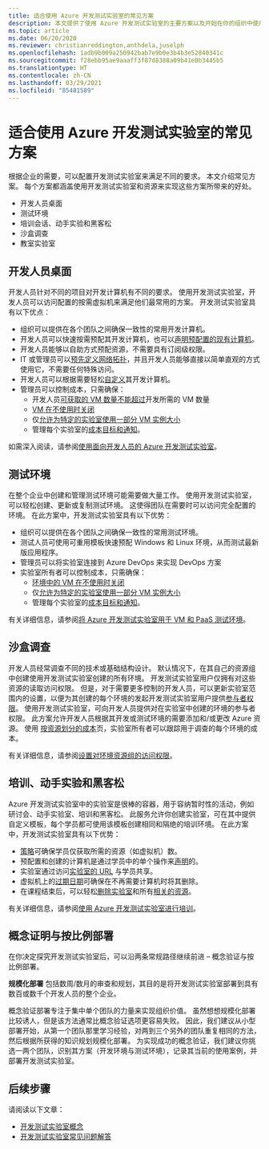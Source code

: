```yaml
---
title: 适合使用 Azure 开发测试实验室的常见方案
description: 本文提供了使用 Azure 开发测试实验室的主要方案以及开始在你的组织中使用该服务的两条常规路径。
ms.topic: article
ms.date: 06/20/2020
ms.reviewer: christianreddington,anthdela,juselph
ms.openlocfilehash: 1adb9b009a250942bab7e9b0e3b4b3e52840341c
ms.sourcegitcommit: f28ebb95ae9aaaff3f87d8388a09b41e0b3445b5
ms.translationtype: HT
ms.contentlocale: zh-CN
ms.lasthandoff: 03/29/2021
ms.locfileid: "85481589"
---
```

# <a name="popular-scenarios-for-using-azure-devtest-labs"></a>适合使用 Azure 开发测试实验室的常见方案
根据企业的需要，可以配置开发测试实验室来满足不同的要求。  本文介绍常见方案。 每个方案都涵盖使用开发测试实验室和资源来实现这些方案所带来的好处。  

- 开发人员桌面
- 测试环境
- 培训会话、动手实验和黑客松
- 沙盒调查
- 教室实验室

## <a name="developer-desktops"></a>开发人员桌面
开发人员针对不同的项目对开发计算机有不同的要求。 使用开发测试实验室，开发人员可以访问配置的按需虚拟机来满足他们最常用的方案。 开发测试实验室具有以下优点：

- 组织可以提供在各个团队之间确保一致性的常用开发计算机。
- 开发人员可以快速按需预配其开发计算机，也可以[声明预配置的现有计算机](devtest-lab-add-claimable-vm.md)。
- 开发人员能够以自助方式预配资源，不需要具有订阅级权限。
- IT 或管理员可以[预先定义网络拓扑](devtest-lab-configure-vnet.md)，并且开发人员能够直接以简单直观的方式使用它，不需要任何特殊访问。
- 开发人员可以根据需要轻松[自定义](devtest-lab-add-vm.md#add-an-existing-artifact-to-a-vm)其开发计算机。
- 管理员可以控制成本，只需确保：
    - 开发人员[可获取的 VM 数量不能超过](devtest-lab-set-lab-policy.md#set-virtual-machines-per-user)开发所需的 VM 数量
    - [VM 在不使用时关闭](devtest-lab-set-lab-policy.md#set-auto-shutdown)
    - 仅[允许为特定的实验室使用一部分 VM 实例大小](devtest-lab-set-lab-policy.md#set-allowed-virtual-machine-sizes)
    - 管理每个实验室的[成本目标和通知](devtest-lab-configure-cost-management.md)。

如需深入阅读，请参阅[使用面向开发人员的 Azure 开发测试实验室](devtest-lab-developer-lab.md)。 

## <a name="test-environments"></a>测试环境
在整个企业中创建和管理测试环境可能需要做大量工作。 使用开发测试实验室，可以轻松创建、更新或复制测试环境。 这使得团队在需要时可以访问完全配置的环境。 在此方案中，开发测试实验室具有以下优势：

- 组织可以提供在各个团队之间确保一致性的常用测试环境。
- 测试人员可使用可重用模板快速预配 Windows 和 Linux 环境，从而测试最新版应用程序。
- 管理员可以将实验室连接到 Azure DevOps 来实现 DevOps 方案
- 实验室所有者可以控制成本，只需确保：
    - [环境中的 VM 在不使用时关闭](devtest-lab-set-lab-policy.md#set-auto-shutdown)
    - 仅[允许为特定的实验室使用一部分 VM 实例大小](devtest-lab-set-lab-policy.md#set-allowed-virtual-machine-sizes)
    - 管理每个实验室的[成本目标和通知](devtest-lab-configure-cost-management.md)。

有关详细信息，请参阅[将 Azure 开发测试实验室用于 VM 和 PaaS 测试环境](devtest-lab-test-env.md)。

## <a name="sandboxed-investigations"></a>沙盒调查
开发人员经常调查不同的技术或基础结构设计。 默认情况下，在其自己的资源组中创建使用开发测试实验室创建的所有环境。 开发测试实验室用户仅拥有对这些资源的读取访问权限。 但是，对于需要更多控制的开发人员，可以更新实验室范围内的设置，以便为其创建的每个环境的发起开发测试实验室用户提供[参与者权限](https://azure.microsoft.com/updates/azure-devtest-labs-view-and-set-access-rights-to-an-environment-rg/)。  使用开发测试实验室，可向开发人员提供对在实验室中创建的环境的参与者权限。  此方案允许开发人员根据其开发或测试环境的需要添加和/或更改 Azure 资源。 使用 [按资源划分的成本](devtest-lab-configure-cost-management.md#view-cost-by-resource)页，实验室所有者可以跟踪用于调查的每个环境的成本。

有关详细信息，请参阅[设置对环境资源组的访问权限](https://aka.ms/dtl-sandbox)。

## <a name="trainings-hands-on-labs-and-hackathons"></a>培训、动手实验和黑客松 
Azure 开发测试实验室中的实验室是很棒的容器，用于容纳暂时性的活动，例如研讨会、动手实验室、培训和黑客松。  此服务允许你创建实验室，可在其中提供自定义模板，每个学员都可使用该模板创建相同和隔绝的培训环境。 在此方案中，开发测试实验室具有以下优势：

- [策略](devtest-lab-set-lab-policy.md)可确保学员仅获取所需的资源（如虚拟机）数。
- 预配置和创建的计算机是通过学员中的单个操作来[声明](devtest-lab-add-claimable-vm.md)的。
- 实验室通过访问[实验室的 URL](devtest-lab-faq.md#how-do-i-share-a-direct-link-to-my-lab) 与学员共享。
- 虚拟机上的[过期日期](devtest-lab-add-vm.md#steps-to-add-a-vm-to-a-lab-in-azure-devtest-labs)可确保在不再需要计算机时将其删除。
- 在课程结束后，可以轻松[删除实验室](devtest-lab-delete-lab-vm.md#delete-a-lab)和所有[相关的资源](devtest-lab-faq.md#how-do-i-automate-the-process-of-deleting-all-the-vms-in-my-lab)。

有关详细信息，请参阅[使用 Azure 开发测试实验室进行培训](devtest-lab-training-lab.md)。  

## <a name="proof-of-concept-vs-scaled-deployment"></a>概念证明与按比例部署
在你决定探究开发测试实验室后，可以沿两条常规路径继续前进 – 概念验证与按比例部署。  

**规模化部署** 包括数周/数月的审查和规划，其目的是将开发测试实验室部署到具有数百或数千个开发人员的整个企业。

概念验证部署专注于集中单个团队的力量来实现组织价值。 虽然想想规模化部署比较诱人，但是该方法通常比概念验证选项更容易失败。 因此，我们建议从小型部署开始，从第一个团队那里学习经验，对两到三个另外的团队重复相同的方法，然后根据所获得的知识规划规模化部署。 为实现成功的概念验证，我们建议你挑选一两个团队，识别其方案（开发环境与测试环境），记录其当前的使用案例，并部署开发测试实验室。

## <a name="next-steps"></a>后续步骤
请阅读以下文章：

- [开发测试实验室概念](devtest-lab-concepts.md)
- [开发测试实验室常见问题解答](devtest-lab-faq.md)

